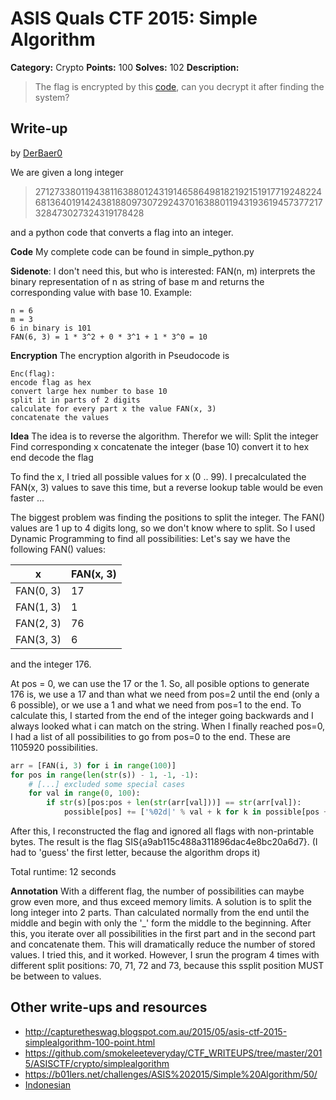 # ASIS Quals CTF 2015: Simple Algorithm

**Category:** Crypto
**Points:** 100
**Solves:** 102
**Description:**

> The flag is encrypted by this [code](http://tasks.asis-ctf.ir/simple_algorithm_5a0058082857cf27d6e51c095ac59bd5), can you decrypt it after finding the system?

## Write-up

by [DerBaer0](https://github.com/DerBaer0)

We are given a long integer
> 2712733801194381163880124319146586498182192151917719248224681364019142438188097307292437016388011943193619457377217328473027324319178428

and a python code that converts a flag into an integer.

**Code**
My complete code can be found in simple_python.py

**Sidenote**: I don't need this, but who is interested:
FAN(n, m) interprets the binary representation of n as string of base m and returns the corresponding value with base 10. Example:
```
n = 6
m = 3
6 in binary is 101
FAN(6, 3) = 1 * 3^2 + 0 * 3^1 + 1 * 3^0 = 10
```
**Encryption**
The encryption algorith in Pseudocode is
```
Enc(flag):
encode flag as hex
convert large hex number to base 10
split it in parts of 2 digits
calculate for every part x the value FAN(x, 3) 
concatenate the values
```

**Idea**
The idea is to reverse the algorithm. Therefor we will:
Split the integer
Find corresponding x
concatenate the integer (base 10)
convert it to hex
end decode the flag

To find the x, I tried all possible values for x (0 .. 99). I precalculated the FAN(x, 3) values to save this time, but a reverse lookup table would be even faster ...

The biggest problem was finding the positions to split the integer. The FAN() values are 1 up to 4 digits long, so we don't know where to split. So I used Dynamic Programming to find all possibilities:
Let's say we have the following FAN() values:

| x | FAN(x, 3)|
| ----------|---|
| FAN(0, 3) | 17 |
| FAN(1, 3) | 1 |
| FAN(2, 3) | 76 |
| FAN(3, 3) | 6 |
and the integer 176.

At pos = 0, we can use the 17 or the 1. So, all posible options to generate 176 is, we use a 17 and than what we need from pos=2 until the end (only a 6 possible), or we use a 1 and what we need from pos=1 to the end. To calculate this, I started from the end of the integer going backwards and I always looked what i can match on the string. When I finally reached pos=0, I had a list of all possibilities to go from pos=0 to the end. These are 1105920 possibilities.
```python
arr = [FAN(i, 3) for i in range(100)]
for pos in range(len(str(s)) - 1, -1, -1):
    # [...] excluded some special cases
	for val in range(0, 100):
		if str(s)[pos:pos + len(str(arr[val]))] == str(arr[val]):
			possible[pos] += ['%02d|' % val + k for k in possible[pos + len(str(arr[val]))]]
```

After this, I reconstructed the flag and ignored all flags with non-printable bytes.
The result is the flag SIS{a9ab115c488a311896dac4e8bc20a6d7}. (I had to 'guess' the first letter, because the algorithm drops it)

Total runtime: 12 seconds

**Annotation**
With a different flag, the number of possibilities can maybe grow even more, and thus exceed memory limits. A solution is to split the long integer into 2 parts. Than calculated normally from the end until the middle and begin with only the '_' form the middle to the beginning. After this, you iterate over all possibilities in the first part and in the second part and concatenate them. This will dramatically reduce the number of stored values. I tried this, and it worked. However, I srun the program 4 times with different split positions: 70, 71, 72 and 73, because this ssplit position MUST be between to values.

## Other write-ups and resources

* <http://capturetheswag.blogspot.com.au/2015/05/asis-ctf-2015-simplealgorithm-100-point.html>
* <https://github.com/smokeleeteveryday/CTF_WRITEUPS/tree/master/2015/ASISCTF/crypto/simplealgorithm>
* <https://b01lers.net/challenges/ASIS%202015/Simple%20Algorithm/50/>
* [Indonesian](https://github.com/rentjongteam/write-ups-2015/tree/master/asis-quals-2015/simple-algorithm)
